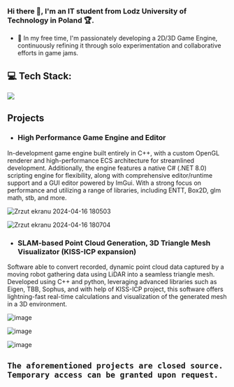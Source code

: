 ### Hi there 👋, I'm an IT student from Lodz University of Technology in Poland :trophy:. 

- 🔭 In my free time, I'm passionately developing a 2D/3D Game Engine, continuously refining it through solo experimentation and collaborative efforts in game jams.

## 💻 Tech Stack:
<img src="https://skillicons.dev/icons?i=c,cpp,cs,arduino,docker,php,postgres,linux,visualstudio" />

## Projects

- ### High Performance Game Engine and Editor
In-development game engine built entirely in C++, with a custom OpenGL renderer and high-performance ECS architecture for streamlined development. Additionally, the engine features a native C# (.NET 8.0) scripting engine for flexibility, along with comprehensive editor/runtime support and a GUI editor powered by ImGui. With a strong focus on performance and utilizing a range of libraries, including ENTT, Box2D, glm math, stb, and more.

![Zrzut ekranu 2024-04-16 180503](https://github.com/Tycjan-Fortuna-IT/Tycjan-Fortuna-IT/assets/114949616/e6d6f2de-19da-438f-abe7-b88544495ea0)

![Zrzut ekranu 2024-04-16 180704](https://github.com/Tycjan-Fortuna-IT/Tycjan-Fortuna-IT/assets/114949616/d27658bf-b759-49a8-a74c-3bda232c9311)

- ### SLAM-based Point Cloud Generation, 3D Triangle Mesh Visualizator (KISS-ICP expansion)
Software able to convert recorded, dynamic point cloud data captured by a moving robot gathering data using LiDAR into a seamless triangle mesh. Developed using C++ and python, leveraging advanced libraries such as Eigen, TBB, Sophus, and with help of KISS-ICP project, this software offers lightning-fast real-time calculations and visualization of the generated mesh in a 3D environment.

![image](https://github.com/Tycjan-Fortuna-IT/Tycjan-Fortuna-IT/assets/114949616/a1ec9279-6537-4d59-a723-c04abd08696c)

![image](https://github.com/Tycjan-Fortuna-IT/Tycjan-Fortuna-IT/assets/114949616/956b6150-7720-44f3-9694-4f8039621830)

![image](https://github.com/Tycjan-Fortuna-IT/Tycjan-Fortuna-IT/assets/114949616/c0aea5ba-6adc-4a32-926c-47fc84af2816)

## `The aforementioned projects are closed source. Temporary access can be granted upon request.`
